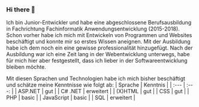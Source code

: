 ### Hi there 👋

Ich bin Junior-Entwickler und habe eine abgeschlossene Berufsausbildung in Fachrichtung Fachinformatik Anwendungsentwicklung (2015-2018).
Schon vorher habe ich mich mit Entwickeln von Programmen und Websites beschäftigt und konnte mir so erstes Wissen aneignen. Mit der Ausbildung habe ich dem noch ein eine gewisse professionalität hinzugefügt.
Nach der Ausbildung war ich eine Zeit lang in der Webentwicklung unterwegs, habe für mich hier aber festgestellt, dass ich lieber in der Softwareentwicklung bleiben möchte.

Mit diesen Sprachen und Technologien habe ich mich bisher beschäftigt und schätze meine Kenntnisse wie folgt ab:
| Sprache    | Kenntnis  |
| :---       | :---:     |
| ASP.NET    | gut       |
| C# .NET    | erweitert |
| (X)HTML    | gut       |
| CSS        | gut       |
| PHP        | basic     |
| JavaScript | basic     |
| SQL        | erweitert |

<!--
**WhiteWolfysGame/WhiteWolfysGame** is a ✨ _special_ ✨ repository because its `README.md` (this file) appears on your GitHub profile.

Here are some ideas to get you started:

- 🔭 I’m currently working on ...
- 🌱 I’m currently learning ...
- 👯 I’m looking to collaborate on ...
- 🤔 I’m looking for help with ...
- 💬 Ask me about ...
- 📫 How to reach me: ...
- 😄 Pronouns: ...
- ⚡ Fun fact: ...
-->

<!-- [![ko-fi](https://ko-fi.com/img/githubbutton_sm.svg)](https://ko-fi.com/U6U7OEWND) -->
